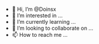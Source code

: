 - 👋 Hi, I’m @Doinsx
- 👀 I’m interested in ...
- 🌱 I’m currently learning ...
- 💞️ I’m looking to collaborate on ...
- 📫 How to reach me ...

<!---
Doinsx/Doinsx is a ✨ special ✨ repository because its `README.md` (this file) appears on your GitHub profile.
You can click the Preview link to take a look at your changes.
--->
